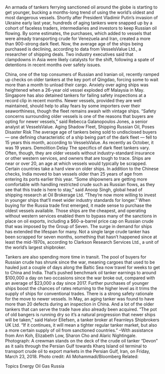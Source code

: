 An armada of tankers ferrying sanctioned oil around the globe is starting to get younger, bucking a months-long trend of using the world’s oldest and most dangerous vessels.
Shortly after President Vladimir Putin’s invasion of Ukraine early last year, hundreds of aging tankers were snapped up by a cohort of faceless traders, intermediaries and investors to keep Russian oil flowing. By some estimates, the purchases, which added to vessels that were already transporting crude for Venezuela and Iran, created a more than 900-strong dark fleet.
Now, the average age of the ships being purchased is declining, according to data from VesselsValue Ltd., a researcher of shipping deals. Two industry executives said that clampdowns in Asia were likely catalysts for the shift, following a spate of detentions in recent months over safety issues.

China, one of the top consumers of Russian and Iranian oil, recently ramped up checks on older tankers at the key port of Qingdao, forcing some to wait more than a month to unload their cargo. Anxiety over aging ships was heightened when a 26-year old vessel exploded off Malaysia in May.
Singapore has also detained tankers for failing safety inspections at a record clip in recent months. Newer vessels, provided they are well maintained, should help to allay fears by some importers over their seaworthiness, though the fleet remains awash with vintage ships.
“Safety concerns surrounding older vessels is one of the reasons that buyers are opting for newer vessels,” said Rebecca Galanopoulos Jones, a senior analyst at VesselsValue.
Aging Shadow Fleet, Shipping Russian Oil, Poses Disaster Risk
The average age of tankers being sold to undisclosed buyers — one defining characteristic of a ship being part of the dark fleet — fell to 15 years this month, according to VesselsValue. As recently as October, it was 19 years.
Demolition Delay
The specifics of dark fleet tankers vary. Often, though, they are older vessels without industry-standard insurance or other western services, and owners that are tough to trace. Ships are near or over 20, an age at which vessels would typically be scrapped.
Certain countries take a hard view on older ships. In addition to the Chinese checks, India moved to ban vessels older than 25 years of age from entering its ports earlier this year.
“Some shipowners are getting more comfortable with handling restricted crude such as Russian flows, as they see that this trade is here to stay,” said Anoop Singh, global head of shipping research at Oil Brokerage Ltd. “They’re now more willing to invest in younger ships that’ll meet wider industry standards for longer.”
When buying for the Russia trade first emerged, it made sense to purchase the oldest vessels available. Those ships are the cheapest, and operating without western services enabled them to bypass many of the sanctions in place on oil exports, including a $60-a-barrel price cap on Russian crude that was imposed by the Group of Seven.
The surge in demand for ships has extended the lifespan for many. Not a single large crude tanker has been scrapped for seven months, something that hasn’t happened since at least the mid-1970s, according to Clarkson Research Services Ltd., a unit of the world’s largest shipbroker.

Tankers are also spending more time in transit. The pool of buyers for Russian crude has shrunk since the war, meaning cargoes that used to be hauled just a couple of days along the Baltic Sea now travel for weeks to get to China and India.
That’s pushed benchmark oil tanker earnings to around $100,000 a day on two occasions since the war broke out, compared with an average of $23,000 a day since 2017. Further purchases of younger ships boost the chances of rates returning to the higher level as it trims the supply of ships for conventional trades.
There is a strong safety rationale for the move to newer vessels. In May, an aging tanker was found to have more than 20 defects during an inspection in China. And a lot of the older tankers that can serve the trade have also already been acquired.
“The pot of old bangers is running dry so it’s a natural progression that newer ships will be taken,” said Halvor Ellefsen, a tanker broker at Fearnleys Shipbrokers UK Ltd. “If it continues, it will mean a tighter regular tanker market, but also a more certain supply of oil from sanctioned countries.”
–With assistance from Ann Koh, Elizabeth Low, Sharon Cho and Alaric Nightingale.
Photograph: A crewman stands on the deck of the crude oil tanker “Devon” as it sails through the Persian Gulf towards Kharq Island oil terminal to transport crude oil to export markets in the Persian Gulf, Iran, on Friday, March 23, 2018. Photo credit: Ali Mohammadi/Bloomberg
Related:

Topics
Energy
Oil Gas
Russia
